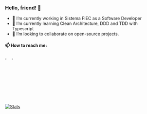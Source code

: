 <!-- ### Hi there -->

<!--
**juliosouzam/juliosouzam** is a ✨ _special_ ✨ repository because its `README.md` (this file) appears on your GitHub profile.

Here are some ideas to get you started:

- 🔭 I’m currently working on ...
- 🌱 I’m currently learning ...
- 👯 I’m looking to collaborate on ...
- 🤔 I’m looking for help with ...
- 💬 Ask me about ...
- 📫 How to reach me: ...
- 😄 Pronouns: ...
- ⚡ Fun fact: ...
-->

  ### Hello, friend! 👋
  
  - 🔭 I’m currently working in Sistema FIEC as a Software Developer
  - 🌱 I’m currently learning Clean Architecture, DDD and TDD with Typescript
  - 👯 I’m looking to collaborate on open-source projects.
  
  #### 📫 How to reach me:   
  [<img src="https://img.icons8.com/color/48/000000/twitter.png" width="3.5%"/>](https://twitter.com/juliosouzam)
  [<img src="https://img.icons8.com/color/48/000000/linkedin.png" width="3.5%"/>](https://www.linkedin.com/in/julio-souzam/)
  
  [![Stats](https://github-readme-stats.vercel.app/api/?username=juliosouzam&show_icons=true&title_color=fffffff&icon_color=000000&text_color=000000)](https://github-readme-stats.vercel.app/api/?username=juliosouzam&show_icons=true&title_color=fffffff&icon_color=000000&text_color=000000)
  
